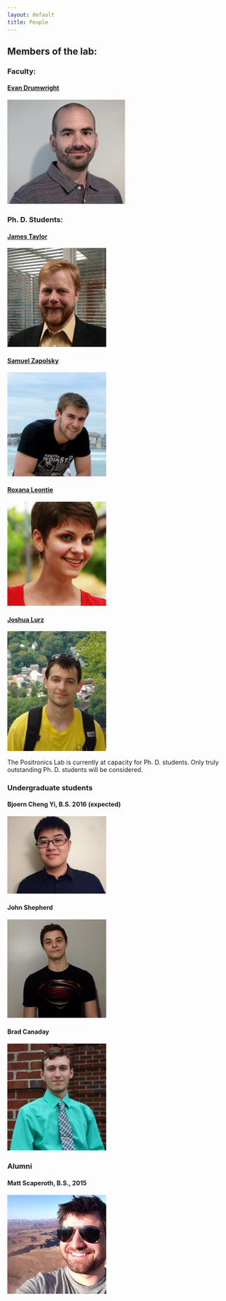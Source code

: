 ```yaml
---
layout: default
title: People
---
```


## Members of the lab:

### Faculty:

#### [Evan Drumwright](http://edrumwri.github.io)
<img class="headShot" src="/assets/img/evan-color2.jpg" alt="" height="238" />

### Ph. D. Students:

#### [James Taylor](http://robotics.gwu.edu/~james)
<img class="headShot" src="/assets/img/jrt.png" alt="jrtaylor" width="226" />

#### [Samuel Zapolsky](http://samzapo.github.io/)
<img class="headShot" src="/assets/img/samzapo.jpg" alt="szapolsky" width="226" />

#### [Roxana Leontie](http://leontier.github.io/)
<img class="headShot" src="/assets/img/roxana_pic.jpg" alt="roxana" width="226" />

#### [Joshua Lurz](http://robotics.gwu.edu/positronics/?page_id=69)
<img class="headShot" src="/assets/img/josh_at_harpers.jpg" alt="Joshua Lurz" width="226" />

The Positronics Lab is currently at capacity for Ph. D. students. Only truly outstanding Ph. D. students will be considered.

### Undergraduate students

#### Bjoern Cheng Yi, B.S. 2016 (expected)
<img class="headShot" alt="Bjoern Cheng Yi" src="/assets/img/bjoern_cheng_yi.jpg" width="226" />

#### John Shepherd
<img class="headShot" alt="John Shepherd" src="/assets/img/shepherd.jpg" width="226" />

#### Brad Canaday 
<img class="headShot" alt="Brad Canaday" src="/assets/img/canaday.jpg" width="226" />


### Alumni

#### Matt Scaperoth, B.S., 2015
<img class="headShot" src="/assets/img/scaperoth.jpg" width="226" />

<script>
  (function(i,s,o,g,r,a,m){i['GoogleAnalyticsObject']=r;i[r]=i[r]||function(){
     (i[r].q=i[r].q||[]).push(arguments)},i[r].l=1*new Date();a=s.createElement(o),
       m=s.getElementsByTagName(o)[0];a.async=1;a.src=g;m.parentNode.insertBefore(a,m)
         })(window,document,'script','//www.google-analytics.com/analytics.js','ga');

  ga('create', 'UA-73497600-1', 'auto');
    ga('send', 'pageview');

</script>
